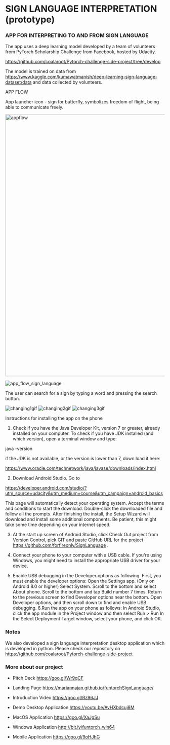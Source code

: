 # SIGN LANGUAGE INTERPRETATION (prototype)
### APP FOR INTERPRETING TO AND FROM SIGN LANGUAGE

The app uses a deep learning model developed by a team of volunteers from PyTorch Scholarship Challenge from Facebook, hosted by Udacity.

https://github.com/coalaroot/Pytorch-challenge-side-project/tree/develop

The model is trained on data from
https://www.kaggle.com/kumawatmanish/deep-learning-sign-language-dataset/data
and data collected by volunteers.

APP FLOW

App launcher icon - sign for butterfly, symbolizes freedom of flight, being able to communicate freely.

<img width="827" alt="appflow" src="https://user-images.githubusercontent.com/29640816/50547363-867d1100-0c49-11e9-8adb-6cd33373b25d.png">

![app_flow_sign_language](https://user-images.githubusercontent.com/29640816/50547332-05257e80-0c49-11e9-80ac-1d7beaad002b.gif)

The user can search for a sign by typing a word and pressing the search button.

![changing1gif](https://user-images.githubusercontent.com/29640816/50611744-936b6000-0ee8-11e9-8abb-c26156b98bf4.gif)
![changing2gif](https://user-images.githubusercontent.com/29640816/50611798-c57cc200-0ee8-11e9-98b9-90d8da5cf238.gif)
![changing3gif](https://user-images.githubusercontent.com/29640816/50611806-c7468580-0ee8-11e9-86cf-1718d2bb9067.gif)


Instructions for installing the app on the phone

1. Check if you have the Java Developer Kit, version 7 or greater, already installed on your computer. To check if you have JDK installed (and which version), open a terminal window and type:

java -version

if the JDK is not available, or the version is lower than 7, down load it here:

https://www.oracle.com/technetwork/java/javase/downloads/index.html

2. Download Android Studio. Go to 

https://developer.android.com/studio/?utm_source=udacity&utm_medium=course&utm_campaign=android_basics

This page will automatically detect your operating system. Accept the terms and conditions to start the download. Double-click the downloaded file and follow all the prompts. After finishing the install, the Setup Wizard will download and install some additional components. Be patient, this might take some time depending on your internet speed.
 
3. At the start up screen of Android Studio, click Check Out project from Version Control, pick GIT and paste GitHub URL for the project https://github.com/forfireonly/SignLanguage .

4. Connect your phone to your computer with a USB cable. If you're using Windows, you might need to install the appropriate USB driver for your device.

5. Enable USB debugging in the Developer options as following. First, you must enable the developer options:
Open the Settings app.
(Only on Android 8.0 or higher) Select System.
Scroll to the bottom and select About phone.
Scroll to the bottom and tap Build number 7 times.
Return to the previous screen to find Developer options near the bottom.
Open Developer options, and then scroll down to find and enable USB debugging. 
 6.Run the app on your phone as follows:
In Android Studio, click the app module in the Project window and then select Run > Run In the Select Deployment Target window, select your phone, and click OK.

### Notes
We also developed a sign language interpretation desktop application which is developed in python. Please check our repository on https://github.com/coalaroot/Pytorch-challenge-side-project

### More about our project
- Pitch Deck
    https://goo.gl/Wr9qCF

- Landing Page
    https://mariannajan.github.io/funtorchSignLanguage/

- Introduction Video
    https://goo.gl/Rz96JJ

- Demo Desktop Application
    https://youtu.be/AvHXbdcuj8M

- MacOS Application
    https://goo.gl/XaJgSu

- Windows Application
    http://bit.ly/funtorch_win64

- Mobile Application
    https://goo.gl/9oHJhG